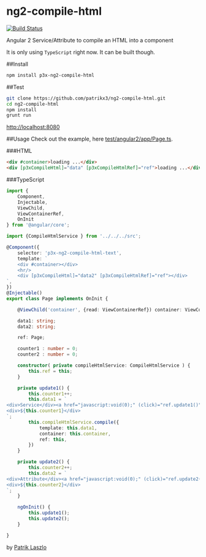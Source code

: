# ng2-compile-html

[![Build Status](https://travis-ci.org/patrikx3/ng2-compile-html.svg?branch=master)](https://travis-ci.org/patrikx3/ng2-compile-html)

Angular 2 Service/Attribute to compile an HTML into a component

It is only using ```TypeScript``` right now. It can be built though.
  
##Install
  
```bash
npm install p3x-ng2-compile-html
```

##Test
   
```bash
git clone https://github.com/patrikx3/ng2-compile-html.git
cd ng2-compile-html
npm install
grunt run
```

[http://localhost:8080](http://localhost:8080)

##Usage
Check out the example, here [test/angular2/app/Page.ts](test/angular2/app/Page.ts).

###HTML
  
```html
<div #container>loading ...</div>
<div [p3xCompileHtml]="data" [p3xCompileHtmlRef]="ref">loading ...</div>
```

###TypeScript
  
```typescript
import {
    Component,
    Injectable,
    ViewChild,
    ViewContainerRef,
    OnInit
} from '@angular/core';

import {CompileHtmlService } from '../../../src';

@Component({
    selector: 'p3x-ng2-compile-html-text',
    template: `
    <div #container></div>
    <hr/>
    <div [p3xCompileHtml]="data2" [p3xCompileHtmlRef]="ref"></div>
`,
})
@Injectable()
export class Page implements OnInit {

    @ViewChild('container', {read: ViewContainerRef}) container: ViewContainerRef;

    data1: string;
    data2: string;

    ref: Page;

    counter1 : number = 0;
    counter2 : number = 0;

    constructor( private compileHtmlService: CompileHtmlService ) {
        this.ref = this;
    }

    private update1() {
        this.counter1++;
        this.data1 = `
<div>Service</div><a href="javascript:void(0);" (click)="ref.update1()">Click me via a service!</a>
<div>${this.counter1}</div>
`;
        this.compileHtmlService.compile({
            template: this.data1,
            container: this.container,
            ref: this,
        })
    }

    private update2() {
        this.counter2++;
        this.data2 = `
<div>Attribute</div><a href="javascript:void(0);" (click)="ref.update2()">Click me via a service!</a>
<div>${this.counter2}</div>
`;
    }

    ngOnInit() {
        this.update1();
        this.update2();
    }

}
```

by [Patrik Laszlo](http://patrikx3.tk)
